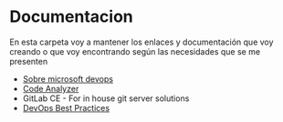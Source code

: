 # Documentacion

En esta carpeta voy a mantener los enlaces y documentación que voy creando o que voy encontrando
según las necesidades que se me presenten


* [Sobre microsoft devops][1]
* [Code Analyzer][2]
* GitLab CE - For in house git server solutions
* [DevOps Best Practices][3]

[1]:https://www.microsoft.com/en-us/cloud-platform/development-operations
[2]:http://www.sonarqube.org/
[3]:https://www.devbridge.com/articles/continuous-integration-delivery-and-deployment-in-net-projects/